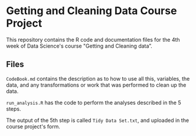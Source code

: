 # Getting and Cleaning Data Course Project

This repository contains the R code and documentation files for the 4th week of Data Science's course "Getting and Cleaning data”.

## Files

`CodeBook.md` contains the description as to how to use all this, variables, the data, and any transformations or work that was performed to clean up the data.

`run_analysis.R` has the code to perform the analyses described in the 5 steps. 

The output of the 5th step is called `Tidy Data Set.txt`, and uploaded in the course project's form.
